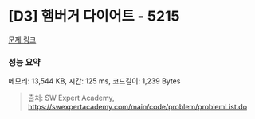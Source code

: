 # [D3] 햄버거 다이어트 - 5215 

[문제 링크](https://swexpertacademy.com/main/code/problem/problemDetail.do?contestProbId=AWT-lPB6dHUDFAVT) 

### 성능 요약

메모리: 13,544 KB, 시간: 125 ms, 코드길이: 1,239 Bytes



> 출처: SW Expert Academy, https://swexpertacademy.com/main/code/problem/problemList.do